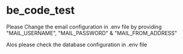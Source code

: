 # be_code_test
Please Change the email configuration in .env file by providing "MAIL_USERNAME", "MAIL_PASSWORD" & "MAIL_FROM_ADDRESS" 

Alos please check the database configuration in .env file
